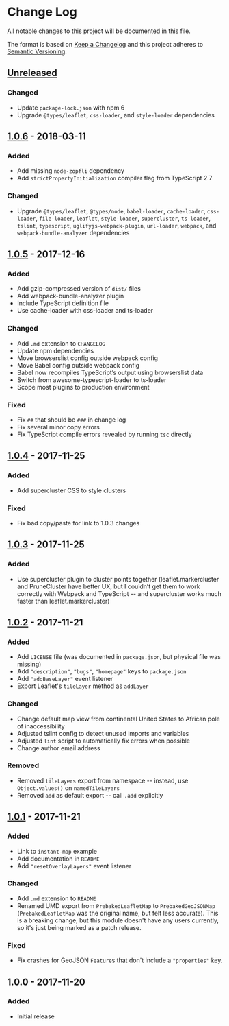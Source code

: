 # Change Log
All notable changes to this project will be documented in this file.

The format is based on [Keep a Changelog](http://keepachangelog.com/)
and this project adheres to [Semantic Versioning](http://semver.org/).

## [Unreleased]
### Changed
- Update `package-lock.json` with npm 6
- Upgrade `@types/leaflet`, `css-loader`, and `style-loader` dependencies

## [1.0.6] - 2018-03-11
### Added
- Add missing `node-zopfli` dependency
- Add `strictPropertyInitialization` compiler flag from TypeScript 2.7

### Changed
- Upgrade `@types/leaflet`, `@types/node`, `babel-loader`, `cache-loader`, `css-loader`, `file-loader`, `leaflet`, `style-loader`, `supercluster`, `ts-loader`, `tslint`, `typescript`, `uglifyjs-webpack-plugin`, `url-loader`, `webpack`, and `webpack-bundle-analyzer` dependencies

## [1.0.5] - 2017-12-16
### Added
- Add gzip-compressed version of `dist/` files
- Add webpack-bundle-analyzer plugin
- Include TypeScript definition file
- Use cache-loader with css-loader and ts-loader

### Changed
- Add `.md` extension to `CHANGELOG`
- Update npm dependencies
- Move browserslist config outside webpack config
- Move Babel config outside webpack config
- Babel now recompiles TypeScript’s output using browserslist data
- Switch from awesome-typescript-loader to ts-loader
- Scope most plugins to production environment

### Fixed
- Fix `##` that should be `###` in change log
- Fix several minor copy errors
- Fix TypeScript compile errors revealed by running `tsc` directly

## [1.0.4] - 2017-11-25
### Added
- Add supercluster CSS to style clusters

### Fixed
- Fix bad copy/paste for link to 1.0.3 changes

## [1.0.3] - 2017-11-25
### Added
- Use supercluster plugin to cluster points together (leaflet.markercluster and
  PruneCluster have better UX, but I couldn’t get them to work correctly with
  Webpack and TypeScript -- and supercluster works much faster than
  leaflet.markercluster)

## [1.0.2] - 2017-11-21
### Added
- Add `LICENSE` file (was documented in `package.json`, but physical file was
  missing)
- Add `"description"`, `"bugs"`, `"homepage"` keys to `package.json`
- Add `"addBaseLayer"` event listener
- Export Leaflet's `tileLayer` method as `addLayer`

### Changed
- Change default map view from continental United States to African pole of
  inaccessibility
- Adjusted tslint config to detect unused imports and variables
- Adjusted `lint` script to automatically fix errors when possible
- Change author email address

### Removed
- Removed `tileLayers` export from namespace -- instead, use `Object.values()`
  on `namedTileLayers`
- Removed `add` as default export -- call `.add` explicitly

## [1.0.1] - 2017-11-21
### Added
- Link to `instant-map` example
- Add documentation in `README`
- Add `"resetOverlayLayers"` event listener

### Changed
- Add `.md` extension to `README`
- Renamed UMD export from `PrebakedLeafletMap` to `PrebakedGeoJSONMap`
  (`PrebakedLeafletMap` was the original name, but felt less accurate).
  This is a breaking change, but this module doesn't have any users currently,
  so it's just being marked as a patch release.

### Fixed
- Fix crashes for GeoJSON `Feature`s that don't include a `"properties"` key.

## 1.0.0 - 2017-11-20
### Added
- Initial release

[Unreleased]: https://github.com/stilist/prebaked-geojson-map/compare/v1.0.6...master
[1.0.6]: https://github.com/stilist/prebaked-geojson-map/compare/v1.0.5...v1.0.6
[1.0.5]: https://github.com/stilist/prebaked-geojson-map/compare/v1.0.4...v1.0.5
[1.0.4]: https://github.com/stilist/prebaked-geojson-map/compare/v1.0.3...v1.0.4
[1.0.3]: https://github.com/stilist/prebaked-geojson-map/compare/v1.0.2...v1.0.3
[1.0.2]: https://github.com/stilist/prebaked-geojson-map/compare/v1.0.1...v1.0.2
[1.0.1]: https://github.com/stilist/prebaked-geojson-map/compare/v1.0.0...v1.0.1

